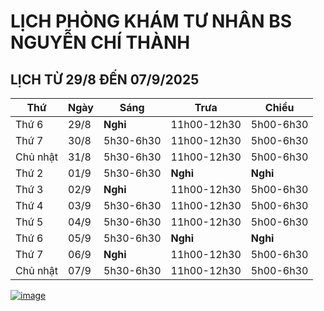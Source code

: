 # LỊCH PHÒNG KHÁM TƯ NHÂN BS NGUYỄN CHÍ THÀNH

## LỊCH TỪ 29/8 ĐẾN 07/9/2025

|**Thứ** |**Ngày**|**Sáng** |**Trưa**   |**Chiều**|
|--      |--      |--       |--         |--       |    
|Thứ 6   |29/8    |**Nghỉ** |11h00-12h30|5h00-6h30|   
|Thứ 7   |30/8    |5h30-6h30|11h00-12h30|5h00-6h30|       
|Chủ nhật|31/8    |5h30-6h30|11h00-12h30|5h00-6h30|        
|Thứ 2   |01/9    |5h30-6h30|**Nghỉ**   |**Nghỉ** |   
|Thứ 3   |02/9    |**Nghỉ** |11h00-12h30|5h00-6h30|   
|Thứ 4   |03/9    |5h30-6h30|11h00-12h30|5h00-6h30|   
|Thứ 5   |04/9    |5h30-6h30|11h00-12h30|5h00-6h30|     
|Thứ 6   |05/9    |5h30-6h30|**Nghỉ**   |**Nghỉ** |
|Thứ 7   |06/9    |**Nghỉ** |11h00-12h30|5h00-6h30|        
|Chủ nhật|07/9    |5h30-6h30|11h00-12h30|5h00-6h30|     

[![image](https://github.com/user-attachments/assets/2f609f2a-b7fc-4d55-9ec0-78d26efa6056)](https://sites.google.com/view/bsnguyenchithanh)


